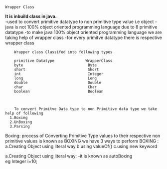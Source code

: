                                                                                  Wrapper Class
                                                                                  
<b>It is inbuild class in java.</b> <br>
  -used to convert primitive datatype to non primitive type value i.e object
  -java is not 100% object oriented programming language due to 8 primitive datatype
  -to make java 100% object oriented programming language we are taking help of wrapper class
  -for every primitve datatype there is respective wrapper class 

        Wrapper class Classifed into following types
        
        primitive Datatype              WrapperClass
        byte                             Byte
        short                            Short
        int                              Integer
        long                             Long
        double                           Double
        char                             Char
        boolean                          Boolean
        
        
        
        To convert Primitve Data type to non Primitive data type we take help of following
      1.Boxing 
      2.UnBoxing
      3.Parsing


Boxing: process of Converting Primitive Type values to their respective non primitive values is known as BOXING
we have 3 ways to perform BOXING :
   a.Creating Object using literal way
   b.using valueOf()
   c.using new keyword

   a.Creating Object using literal way:
   -it is known as autoBoxing  
   eg Integer i=10;

